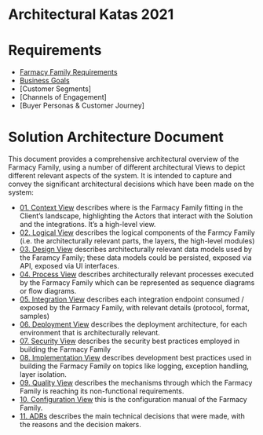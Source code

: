 # Architectural Katas 2021

# Requirements 
- [Farmacy Family Requirements](https://docs.google.com/document/d/1J15hGDuoyhkTn130y3MbfHGOs2sUu7mvrEtG1d9_SaE/edit)
- [Business Goals](SoftwareArchitectureDocument/Requirements/BusinessGoals.md)
- [Customer Segments]
- [Channels of Engagement]
- [Buyer Personas & Customer Journey]

# Solution Architecture Document
This document provides a comprehensive architectural overview of the Farmacy Family, using a number of different architectural Views to depict different relevant aspects of the system. It is intended to capture and convey the significant architectural decisions which have been made on the system:

- [01. Context View](SoftwareArchitectureDocument/ContextView/01ContextView.md)
describes where is the Farmacy Family fitting in the Client’s landscape, highlighting the Actors that interact with the Solution and the integrations. It’s a high-level view.
- [02. Logical View](SoftwareArchitectureDocument\02LogicalView.md)
describes the logical components of the Farmcy Family (i.e. the architecturally relevant parts, the layers, the high-level modules)
- [03. Design View](SoftwareArchitectureDocument\03DesignView.md)
 describes architecturally relevant data models used by the Faramcy Family; these data models could be persisted, exposed via API, exposed via UI interfaces.
- [04. Process View](SoftwareArchitectureDocument\04ProcessView.md)
describes architecturally relevant processes executed by the Farmacy Family which can be represented as sequence diagrams or flow diagrams. 
- [05. Integration View](SoftwareArchitectureDocument\05IntegrationView.md)
describes each integration endpoint consumed / exposed by the Farmacy Family, with relevant details (protocol, format, samples)
- [06. Deployment View](SoftwareArchitectureDocument\06DeploymentView.md)
describes the deployment architecture, for each environment that is architecturally relevant.
- [07. Security View](SoftwareArchitectureDocument\07SecurityView.md)
describes the security best practices employed in building the Farmacy Family 
- [08. Implementation View](SoftwareArchitectureDocument\08ImplementationView.md])
 describes development best practices used in building the Farmacy Family on topics like logging, exception handling, layer isolation.
- [09. Quality View](SoftwareArchitectureDocument\09QualityView.md)
describes the mechanisms through which the Farmacy Family is reaching its non-functional requirements.
- [10. Configuration View](SoftwareArchitectureDocument\10.ConfigurationView.md)
this is the configuration manual of the Farmacy Family.
- [11. ADRs](SoftwareArchitectureDocument\11ADRs.md)
describes the main technical decisions that were made, with the reasons and the decision makers.
